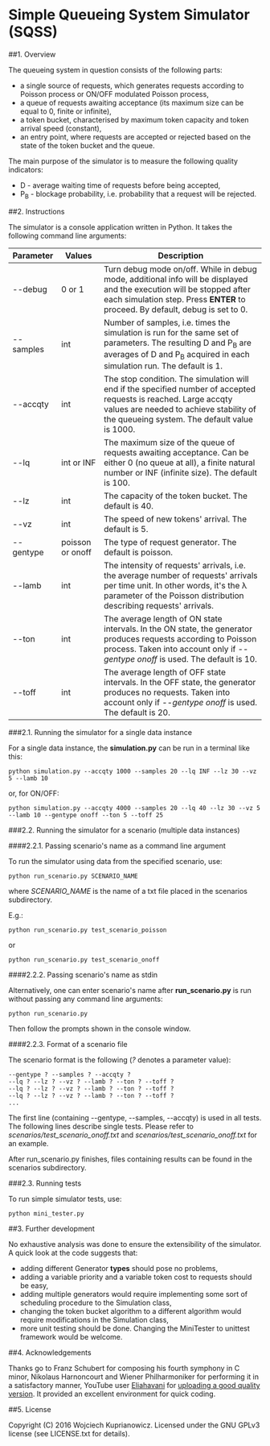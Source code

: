 # Simple Queueing System Simulator (SQSS)

##1. Overview

The queueing system in question consists of the following parts:
* a single source of requests, which generates requests according to Poisson process or ON/OFF modulated Poisson process,
* a queue of requests awaiting acceptance (its maximum size can be equal to 0, finite or infinite),
* a token bucket, characterised by maximum token capacity and token arrival speed (constant),
* an entry point, where requests are accepted or rejected based on the state of the token bucket and the queue.

The main purpose of the simulator is to measure the following quality indicators:
* D - average waiting time of requests before being accepted,
* P<sub>B</sub> - blockage probability, i.e. probability that a request will be rejected.


##2. Instructions

The simulator is a console application written in Python. It takes the following command line arguments:

| Parameter | Values | Description                                                                                         |
|-----------|--------|-----------------------------------------------------------------------------------------------------|
| --debug   | 0 or 1           | Turn debug mode on/off. While in debug mode, additional info will be displayed and the execution will be stopped after each simulation step. Press **ENTER** to proceed. By default, debug is set to 0. |
| --samples | int              | Number of samples, i.e. times the simulation is run for the same set of parameters. The resulting D and P<sub>B</sub> are averages of D and P<sub>B</sub> acquired in each simulation run. The default is 1. |
| --accqty  | int              | The stop condition. The simulation will end if the specified number of accepted requests is reached. Large accqty values are needed to achieve stability of the queueing system. The default value is 1000. |
| --lq      | int or INF       | The maximum size of the queue of requests awaiting acceptance. Can be either 0 (no queue at all), a finite natural number or INF (infinite size). The default is 100. |
| --lz      | int              | The capacity of the token bucket. The default is 40. |
| --vz      | int              | The speed of new tokens' arrival. The default is 5. |
| --gentype | poisson or onoff | The type of request generator. The default is poisson. |
| --lamb    | int              | The intensity of requests' arrivals, i.e. the average number of requests' arrivals per time unit. In other words, it's the &lambda; parameter of the Poisson distribution describing requests' arrivals. |
| --ton     | int              | The average length of ON state intervals. In the ON state, the generator produces requests according to Poisson process. Taken into account only if *--gentype onoff* is used. The default is 10. |
| --toff    | int              | The average length of OFF state intervals. In the OFF state, the generator produces no requests. Taken into account only if *--gentype onoff* is used. The default is 20. |


###2.1. Running the simulator for a single data instance

For a single data instance, the **simulation.py** can be run in a terminal like this:

`python simulation.py --accqty 1000 --samples 20 --lq INF --lz 30 --vz 5 --lamb 10`

or, for ON/OFF:

`python simulation.py --accqty 4000 --samples 20 --lq 40 --lz 30 --vz 5 --lamb 10 --gentype onoff --ton 5 --toff 25`


###2.2. Running the simulator for a scenario (multiple data instances)

####2.2.1. Passing scenario's name as a command line argument

To run the simulator using data from the specified scenario, use:

`python run_scenario.py SCENARIO_NAME`

where *SCENARIO_NAME* is the name of a txt file placed in the scenarios subdirectory.

E.g.:

`python run_scenario.py test_scenario_poisson`

or

`python run_scenario.py test_scenario_onoff`

####2.2.2. Passing scenario's name as stdin

Alternatively, one can enter scenario's name after **run_scenario.py** is run without passing any command line arguments:

`python run_scenario.py`

Then follow the prompts shown in the console window.

####2.2.3. Format of a scenario file

The scenario format is the following (*?* denotes a parameter value):

```
--gentype ? --samples ? --accqty ?
--lq ? --lz ? --vz ? --lamb ? --ton ? --toff ?
--lq ? --lz ? --vz ? --lamb ? --ton ? --toff ?
--lq ? --lz ? --vz ? --lamb ? --ton ? --toff ?
...
```

The first line (containing --gentype, --samples, --accqty) is used in all tests. The following lines describe single tests. Please refer to *scenarios/test_scenario_onoff.txt* and *scenarios/test_scenario_onoff.txt* for an example.

After run_scenario.py finishes, files containing results can be found in the scenarios subdirectory.


###2.3. Running tests

To run simple simulator tests, use:

`python mini_tester.py`


##3. Further development

No exhaustive analysis was done to ensure the extensibility of the simulator. A quick look at the code suggests that:
* adding different Generator **types** should pose no problems,
* adding a variable priority and a variable token cost to requests should be easy,
* adding multiple generators would require implementing some sort of scheduling procedure to the Simulation class,
* changing the token bucket algorithm to a different algorithm would require modifications in the Simulation class,
* more unit testing should be done. Changing the MiniTester to unittest framework would be welcome.


##4. Acknowledgements

Thanks go to Franz Schubert for composing his fourth symphony in C minor, Nikolaus Harnoncourt and Wiener Philharmoniker for performing it in a satisfactory manner, YouTube user [Eliahavani](https://www.youtube.com/user/Eliahavani/) for [uploading a good quality version](https://www.youtube.com/watch?v=CnoI-sYtCOU). It provided an excellent environment for quick coding.

##5. License

Copyright (C) 2016 Wojciech Kuprianowicz. Licensed under the GNU GPLv3 license (see LICENSE.txt for details).
